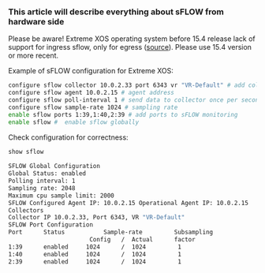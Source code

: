 ### This article will describe everything about sFLOW from hardware side

Please be aware! Extreme XOS operating system before 15.4 release lack of support for ingress sflow, only for egress ([source](http://extrcdn.extremenetworks.com/wp-content/uploads/2014/01/EXOS_Command_Reference_Guide_15_4.pdf)). Please use 15.4 version or more recent.

Example of sFLOW configuration for Extreme XOS:
```bash
configure sflow collector 10.0.2.33 port 6343 vr "VR-Default" # add collector
configure sflow agent 10.0.2.15 # agent address
configure sflow poll-interval 1 # send data to collector once per second 
configure sflow sample-rate 1024 # sampling rate
enable sflow ports 1:39,1:40,2:39 # add ports to sFLOW monitoring
enable sflow #  enable sflow globally
```

Check configuration for correctness:
```bash
show sflow
 
SFLOW Global Configuration
Global Status: enabled
Polling interval: 1
Sampling rate: 2048
Maximum cpu sample limit: 2000
SFLOW Configured Agent IP: 10.0.2.15 Operational Agent IP: 10.0.2.15
Collectors
Collector IP 10.0.2.33, Port 6343, VR "VR-Default"
SFLOW Port Configuration
Port      Status           Sample-rate         Subsampling
                       Config   /  Actual      factor     
1:39      enabled     1024      /  1024         1             
1:40      enabled     1024      /  1024         1             
2:39      enabled     1024      /  1024         1
```
